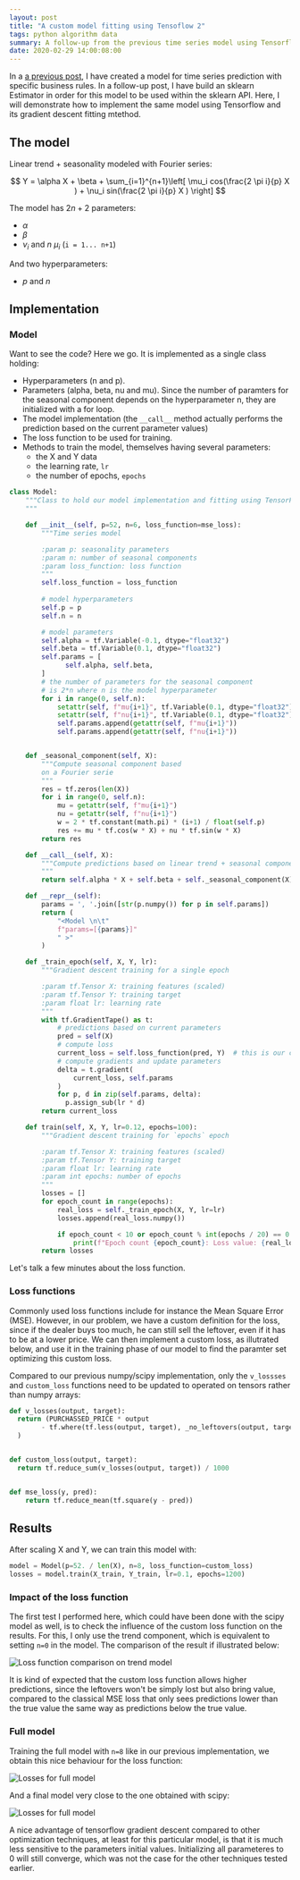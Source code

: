```yaml
---
layout: post
title: "A custom model fitting using Tensoflow 2"
tags: python algorithm data
summary: A follow-up from the previous time series model using Tensorflow gradient descent
date: 2020-02-29 14:00:08:00
---
```



In a [a previous post](/blog/2020-01-29-a-time-series-model/), I have created a model for time series prediction with specific business rules. In a follow-up post, I have build an sklearn Estimator in order for this model to be used within the sklearn API.  Here, I will demonstrate how to implement the same model using Tensorflow and its gradient descent fitting mtethod.


## The model


Linear trend + seasonality modeled with Fourier series:

$$
Y = \alpha X + \beta + \sum_{i=1}^{n+1}\left[ \mu_i cos(\frac{2 \pi i}{p} X ) + \nu_i sin(\frac{2 \pi i}{p} X ) \right]
$$

The model has $2n+2$ parameters:
- $\alpha$
- $\beta$
- $\nu_i$ and $n$ $\mu_i$ (`i = 1... n+1`)

And two hyperparameters:
- $p$ and $n$


## Implementation


### Model

Want to see the code? Here we go. It is implemented as a single class holding:

- Hyperparameters (n and p).
- Parameters (alpha, beta, nu and mu). Since the number of paramters for the seasonal component depends on the hyperparameter n, they are initialized with a for loop.
- The model implementation (the `__call__` method actually performs the prediction based on the current parameter values)
- The loss function to be used for training.
- Methods to train the model, themselves having several parameters:
    - the X and Y data
    - the learning rate, `lr`
	- the number of epochs, `epochs`


```python
class Model:
    """Class to hold our model implementation and fitting using TensorFlow
    """

    def __init__(self, p=52, n=6, loss_function=mse_loss):
        """Time series model

        :param p: seasonality parameters
        :param n: number of seasonal components
        :param loss_function: loss function
        """
        self.loss_function = loss_function
        
        # model hyperparameters
        self.p = p
        self.n = n

        # model parameters
        self.alpha = tf.Variable(-0.1, dtype="float32")
        self.beta = tf.Variable(0.1, dtype="float32")
        self.params = [
              self.alpha, self.beta, 
        ]
        # the number of parameters for the seasonal component
        # is 2*n where n is the model hyperparameter
        for i in range(0, self.n):
            setattr(self, f"mu{i+1}", tf.Variable(0.1, dtype="float32"))
            setattr(self, f"nu{i+1}", tf.Variable(0.1, dtype="float32"))
            self.params.append(getattr(self, f"mu{i+1}"))
            self.params.append(getattr(self, f"nu{i+1}"))


    def _seasonal_component(self, X):
        """Compute seasonal component based
        on a Fourier serie
        """
        res = tf.zeros(len(X))
        for i in range(0, self.n):
            mu = getattr(self, f"mu{i+1}")
            nu = getattr(self, f"nu{i+1}")
            w = 2 * tf.constant(math.pi) * (i+1) / float(self.p)
            res += mu * tf.cos(w * X) + nu * tf.sin(w * X)
        return res

    def __call__(self, X):
        """Compute predictions based on linear trend + seasonal component
        """
        return self.alpha * X + self.beta + self._seasonal_component(X)

    def __repr__(self):
        params = ', '.join([str(p.numpy()) for p in self.params])
        return (
            "<Model \n\t"
            f"params=[{params}]"
            " >"
        )

    def _train_epoch(self, X, Y, lr):
        """Gradient descent training for a single epoch

        :param tf.Tensor X: training features (scaled)
        :param tf.Tensor Y: training target
        :param float lr: learning rate
        """
        with tf.GradientTape() as t:
            # predictions based on current parameters
            pred = self(X)
            # compute loss
            current_loss = self.loss_function(pred, Y)  # this is our custom loss
            # compute gradients and update parameters
            delta = t.gradient(
                current_loss, self.params
            )
            for p, d in zip(self.params, delta):
              p.assign_sub(lr * d)
        return current_loss

    def train(self, X, Y, lr=0.12, epochs=100):
        """Gradient descent training for `epochs` epoch

        :param tf.Tensor X: training features (scaled)
        :param tf.Tensor Y: training target
        :param float lr: learning rate
        :param int epochs: number of epochs
        """
        losses = []
        for epoch_count in range(epochs):
            real_loss = self._train_epoch(X, Y, lr=lr)
            losses.append(real_loss.numpy())

            if epoch_count < 10 or epoch_count % int(epochs / 20) == 0:
                print(f"Epoch count {epoch_count}: Loss value: {real_loss.numpy()}")
        return losses
```

Let's talk a few minutes about the loss function.


### Loss functions

Commonly used loss functions include for instance the Mean Square Error (MSE). However, in our problem, we have a custom definition for the loss, since if the dealer buys too much, he can still sell the leftover, even if it has to be at a lower price. We can then implement a custom loss, as illutrated below, and use it in the training phase of our model to find the paramter set optimizing this custom loss.

Compared to our previous numpy/scipy implementation, only the `v_lossses` and `custom_loss` functions need to be updated to operated on tensors rather than numpy arrays:

```python
def v_losses(output, target):
  return (PURCHASSED_PRICE * output
        - tf.where(tf.less(output, target), _no_leftovers(output, target), _leftovers(output, target))
  )


def custom_loss(output, target):
  return tf.reduce_sum(v_losses(output, target)) / 1000


def mse_loss(y, pred):
    return tf.reduce_mean(tf.square(y - pred))
```


## Results

After scaling X and Y, we can train this model with:

```python
model = Model(p=52. / len(X), n=8, loss_function=custom_loss)
losses = model.train(X_train, Y_train, lr=0.1, epochs=1200)
```


### Impact of the loss function


The first test I performed here, which could have been done with the scipy model as well, is to check the influence of the custom loss function on the results. For this, I only use the trend component, which is equivalent to setting `n=0` in the model. The comparison of the result if illustrated below:

![Loss function comparison on trend model](/img/posts/time_series_dealer_trend_comparison.png)


It is kind of expected that the custom loss function allows higher predictions, since the leftovers won't be simply lost but also bring value, compared to the classical MSE loss that only sees predictions lower than the true value the same way as predictions below the true value.


### Full model

Training the full model with `n=8` like in our previous implementation, we obtain this nice behaviour for the loss function:

![Losses for full model](/img/posts/time_series_dealer_losses.png)

And a final model very close to the one obtained with scipy:

![Losses for full model](/img/posts/time_series_dealer_full_model.png)


A nice advantage of tensorflow gradient descent compared to other optimization techniques, at least for this particular model, is that it is much less sensitive to the parameters initial values. Initializing all parameteres to 0 will still converge, which was not the case for the other techniques tested earlier.


